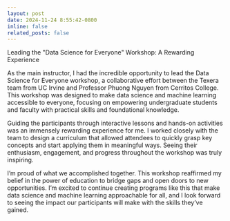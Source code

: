 ```yaml
---
layout: post
date: 2024-11-24 8:55:42-0800
inline: false
related_posts: false
---
```

Leading the "Data Science for Everyone" Workshop: A Rewarding Experience

As the main instructor, I had the incredible opportunity to lead the Data Science for Everyone workshop, a collaborative effort between the Texera team from UC Irvine and Professor Phuong Nguyen from Cerritos College. This workshop was designed to make data science and machine learning accessible to everyone, focusing on empowering undergraduate students and faculty with practical skills and foundational knowledge.

Guiding the participants through interactive lessons and hands-on activities was an immensely rewarding experience for me. I worked closely with the team to design a curriculum that allowed attendees to quickly grasp key concepts and start applying them in meaningful ways. Seeing their enthusiasm, engagement, and progress throughout the workshop was truly inspiring.

I’m proud of what we accomplished together. This workshop reaffirmed my belief in the power of education to bridge gaps and open doors to new opportunities. I’m excited to continue creating programs like this that make data science and machine learning approachable for all, and I look forward to seeing the impact our participants will make with the skills they’ve gained.
